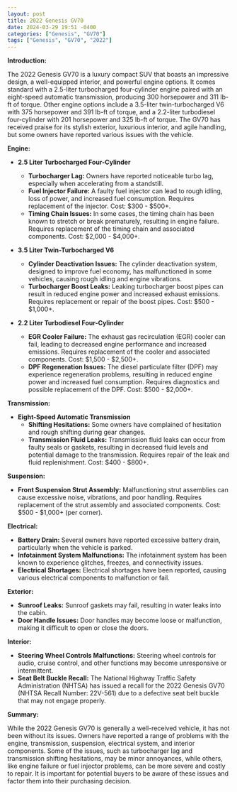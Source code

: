 ```yaml
---
layout: post
title: 2022 Genesis GV70
date: 2024-03-29 19:51 -0400
categories: ["Genesis", "GV70"]
tags: ["Genesis", "GV70", "2022"]
---
```

**Introduction:**

The 2022 Genesis GV70 is a luxury compact SUV that boasts an impressive design, a well-equipped interior, and powerful engine options. It comes standard with a 2.5-liter turbocharged four-cylinder engine paired with an eight-speed automatic transmission, producing 300 horsepower and 311 lb-ft of torque. Other engine options include a 3.5-liter twin-turbocharged V6 with 375 horsepower and 391 lb-ft of torque, and a 2.2-liter turbodiesel four-cylinder with 201 horsepower and 325 lb-ft of torque. The GV70 has received praise for its stylish exterior, luxurious interior, and agile handling, but some owners have reported various issues with the vehicle.

**Engine:**

* **2.5 Liter Turbocharged Four-Cylinder**
    * **Turbocharger Lag:** Owners have reported noticeable turbo lag, especially when accelerating from a standstill.
    * **Fuel Injector Failure:** A faulty fuel injector can lead to rough idling, loss of power, and increased fuel consumption. Requires replacement of the injector. Cost: $300 - $500+.
    * **Timing Chain Issues:** In some cases, the timing chain has been known to stretch or break prematurely, resulting in engine failure. Requires replacement of the timing chain and associated components. Cost: $2,000 - $4,000+.

* **3.5 Liter Twin-Turbocharged V6**
    * **Cylinder Deactivation Issues:** The cylinder deactivation system, designed to improve fuel economy, has malfunctioned in some vehicles, causing rough idling and engine vibrations.
    * **Turbocharger Boost Leaks:** Leaking turbocharger boost pipes can result in reduced engine power and increased exhaust emissions. Requires replacement or repair of the boost pipes. Cost: $500 - $1,000+.

* **2.2 Liter Turbodiesel Four-Cylinder**
    * **EGR Cooler Failure:** The exhaust gas recirculation (EGR) cooler can fail, leading to decreased engine performance and increased emissions. Requires replacement of the cooler and associated components. Cost: $1,500 - $2,500+.
    * **DPF Regeneration Issues:** The diesel particulate filter (DPF) may experience regeneration problems, resulting in reduced engine power and increased fuel consumption. Requires diagnostics and possible replacement of the DPF. Cost: $500 - $2,000+.

**Transmission:**

* **Eight-Speed Automatic Transmission**
    * **Shifting Hesitations:** Some owners have complained of hesitation and rough shifting during gear changes.
    * **Transmission Fluid Leaks:** Transmission fluid leaks can occur from faulty seals or gaskets, resulting in decreased fluid levels and potential damage to the transmission. Requires repair of the leak and fluid replenishment. Cost: $400 - $800+.

**Suspension:**

* **Front Suspension Strut Assembly:** Malfunctioning strut assemblies can cause excessive noise, vibrations, and poor handling. Requires replacement of the strut assembly and associated components. Cost: $500 - $1,000+ (per corner).

**Electrical:**

* **Battery Drain:** Several owners have reported excessive battery drain, particularly when the vehicle is parked.
* **Infotainment System Malfunctions:** The infotainment system has been known to experience glitches, freezes, and connectivity issues.
* **Electrical Shortages:** Electrical shortages have been reported, causing various electrical components to malfunction or fail.

**Exterior:**

* **Sunroof Leaks:** Sunroof gaskets may fail, resulting in water leaks into the cabin.
* **Door Handle Issues:** Door handles may become loose or malfunction, making it difficult to open or close the doors.

**Interior:**

* **Steering Wheel Controls Malfunctions:** Steering wheel controls for audio, cruise control, and other functions may become unresponsive or intermittent.
* **Seat Belt Buckle Recall:** The National Highway Traffic Safety Administration (NHTSA) has issued a recall for the 2022 Genesis GV70 (NHTSA Recall Number: 22V-561) due to a defective seat belt buckle that may not engage properly.

**Summary:**

While the 2022 Genesis GV70 is generally a well-received vehicle, it has not been without its issues. Owners have reported a range of problems with the engine, transmission, suspension, electrical system, and interior components. Some of the issues, such as turbocharger lag and transmission shifting hesitations, may be minor annoyances, while others, like engine failure or fuel injector problems, can be more severe and costly to repair. It is important for potential buyers to be aware of these issues and factor them into their purchasing decision.
